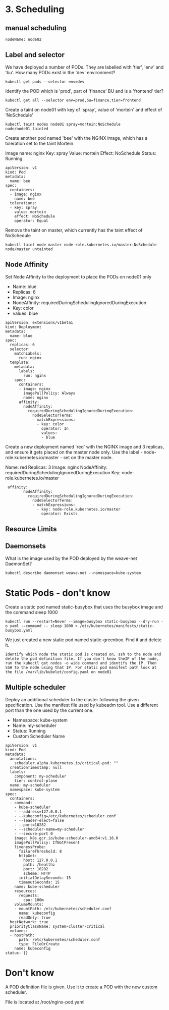 # 3. Scheduling
## manual scheduling
```
nodeName: node02
```
## Label and selector
We have deployed a number of PODs. They are labelled with 'tier', 'env' and 'bu'. How many PODs exist in the 'dev' environment?
```
kubectl get pods --selector env=dev
```
Identify the POD which is 'prod', part of 'finance' BU and is a 'frontend' tier?
```
kubectl get all --selector env=prod,bu=finance,tier=frontend
```

Create a taint on node01 with key of 'spray', value of 'mortein' and effect of ‘NoSchedule'
```
kubectl taint nodes node01 spray=mortein:NoSchedule
node/node01 tainted
```

Create another pod named 'bee' with the NGINX image, which has a toleration set to the taint Mortein

Image name: nginx
Key: spray
Value: mortein
Effect: NoSchedule
Status: Running
```
apiVersion: v1
kind: Pod
metadata:
  name: bee
spec:
  containers:
  - image: nginx
    name: bee
  tolerations:
  - key: spray
    value: mortein
    effect: NoSchedule
    operator: Equal
```
Remove the taint on master, which currently has the taint effect of NoSchedule
```
kubectl taint node master node-role.kubernetes.io/master:NoSchedule-
node/master untainted
```
## Node Affinity

Set Node Affinity to the deployment to place the PODs on node01 only

* Name: blue
* Replicas: 6
* Image: nginx
* NodeAffinity: requiredDuringSchedulingIgnoredDuringExecution
* Key: color
* values: blue

```
apiVersion: extensions/v1beta1
kind: Deployment
metadata:
  name: blue
spec:
  replicas: 6
  selector:
    matchLabels:
      run: nginx
  template:
    metadata:
      labels:
        run: nginx
    spec:
      containers:
      - image: nginx
        imagePullPolicy: Always
        name: nginx
      affinity:
        nodeAffinity:
          requiredDuringSchedulingIgnoredDuringExecution:
            nodeSelectorTerms:
            - matchExpressions:
              - key: color
                operator: In
                values:
                - blue
```

Create a new deployment named 'red' with the NGINX image and 3 replicas, and ensure it gets placed on the master node only.
Use the label - node-role.kubernetes.io/master - set on the master node.

Name: red
Replicas: 3
Image: nginx
NodeAffinity: requiredDuringSchedulingIgnoredDuringExecution
Key: node-role.kubernetes.io/master


```
 affinity:
        nodeAffinity:
          requiredDuringSchedulingIgnoredDuringExecution:
            nodeSelectorTerms:
            - matchExpressions:
              - key: node-role.kubernetes.io/master
                operator: Exists
```
## Resource Limits

## Daemonsets
What is the image used by the POD deployed by the weave-net DaemonSet?
```
kubectl describe daemonset weave-net --namespace=kube-system
```

# Static Pods - don't know
Create a static pod named static-busybox that uses the busybox image and the command sleep 1000
```
kubectl run --restart=Never --image=busybox static-busybox --dry-run -o yaml --command -- sleep 1000 > /etc/kubernetes/manifests/static-busybox.yaml
```
We just created a new static pod named static-greenbox. Find it and delete it.
```
Identify which node the static pod is created on, ssh to the node and delete the pod definition file. If you don't know theIP of the node, run the kubectl get nodes -o wide command and identify the IP. Then SSH to the node using that IP. For static pod manifest path look at the file /var/lib/kubelet/config.yaml on node01
```
## Multiple scheduler

Deploy an additional scheduler to the cluster following the given specification.
Use the manifest file used by kubeadm tool. Use a different port than the one used by the current one.

* Namespace: kube-system
* Name: my-scheduler
* Status: Running
* Custom Scheduler Name
```
apiVersion: v1
kind: Pod
metadata:
  annotations:
    scheduler.alpha.kubernetes.io/critical-pod: ""
  creationTimestamp: null
  labels:
    component: my-scheduler
    tier: control-plane
  name: my-scheduler
  namespace: kube-system
spec:
  containers:
  - command:
    - kube-scheduler
    - --address=127.0.0.1
    - --kubeconfig=/etc/kubernetes/scheduler.conf
    - --leader-elect=false
    - --port=10282
    - --scheduler-name=my-scheduler
    - --secure-port 0
    image: k8s.gcr.io/kube-scheduler-amd64:v1.16.0
    imagePullPolicy: IfNotPresent
    livenessProbe:
      failureThreshold: 8
      httpGet:
        host: 127.0.0.1
        path: /healthz
        port: 10282
        scheme: HTTP
      initialDelaySeconds: 15
      timeoutSeconds: 15
    name: kube-scheduler
    resources:
      requests:
        cpu: 100m
    volumeMounts:
    - mountPath: /etc/kubernetes/scheduler.conf
      name: kubeconfig
      readOnly: true
  hostNetwork: true
  priorityClassName: system-cluster-critical
  volumes:
  - hostPath:
      path: /etc/kubernetes/scheduler.conf
      type: FileOrCreate
    name: kubeconfig
status: {}
```
# Don't know
A POD definition file is given. Use it to create a POD with the new custom scheduler.

File is located at /root/nginx-pod.yaml
